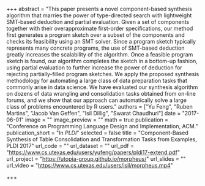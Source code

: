 +++
abstract = "This paper presents a novel component-based synthesis algorithm that marries the power of type-directed search with lightweight SMT-based deduction and partial evaluation. Given a set of components together with their overapproximate first-order specifications, our method first generates a program sketch over a subset of the components and checks its feasibility using an SMT solver. Since a program sketch typically represents many concrete programs, the use of SMT-based deduction greatly increases the scalability of the algorithm. Once a feasible program sketch is found, our algorithm completes the sketch in a bottom-up fashion, using partial evaluation to further increase the power of deduction for rejecting partially-filled program sketches. We apply the proposed synthesis methodology for automating a large class of data preparation tasks that commonly arise in data science. We have evaluated our synthesis algorithm on dozens of data wrangling and consolidation tasks obtained from on-line forums, and we show that our approach can automatically solve a large class of problems encountered by R users."
authors = ["Yu Feng", "Ruben Martins", "Jacob Van Geffen", "Isil Dillig", "Swarat Chaudhuri"]
date = "2017-06-01"
image = ""
image_preview = ""
math = true
publication = "Conference on Programming Language Design and Implementation, ACM."
publication_short = "In *PLDI*"
selected = false
title = "Component-Based Synthesis of Table Consolidation and Transformation Tasks from Examples, PLDI 2017"
url_code = ""
url_dataset = ""
url_pdf = "https://www.cs.utexas.edu/users/yufeng/papers/pldi17-extend.pdf"
url_project = "https://utopia-group.github.io/morpheus/"
url_slides = ""
url_video = "https://www.cs.utexas.edu/users/isil/morpheus.mp4"

+++


